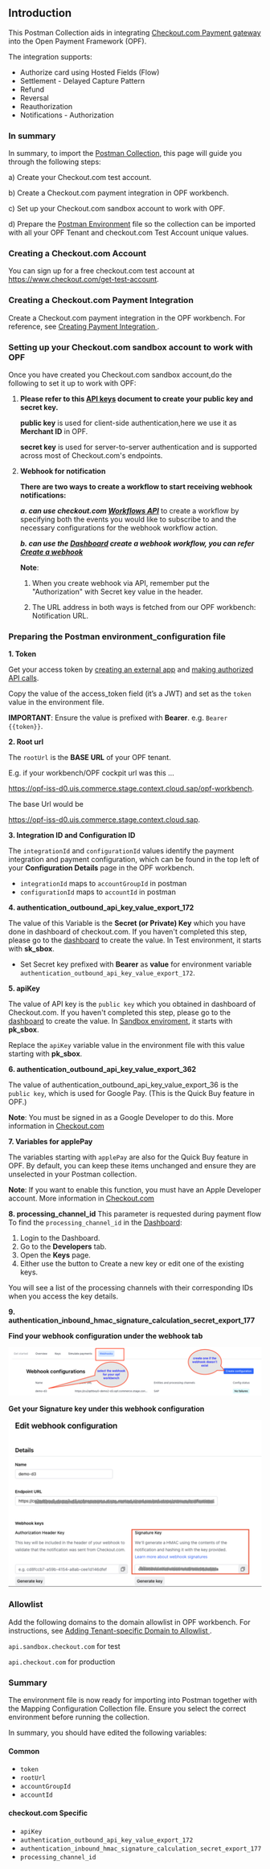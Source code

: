 ## Introduction ##
This Postman Collection aids in integrating [Checkout.com Payment gateway](https://www.checkout.com/docs) into the Open Payment Framework (OPF).

The integration supports:

* Authorize card using Hosted Fields (Flow)
* Settlement - Delayed Capture Pattern
* Refund
* Reversal
* Reauthorization
* Notifications - Authorization


### In summary ###
In summary, to import the [Postman Collection](mapping_configuration.json), this page will guide you through the following steps:

a) Create your Checkout.com test account.

b) Create a Checkout.com payment integration in OPF workbench.

c) Set up your Checkout.com sandbox account to work with OPF.

d) Prepare the [Postman Environment](environment_configuration.json) file so the collection can be imported with all your OPF Tenant and checkout.com Test Account unique values. 

### Creating a Checkout.com Account ###
You can sign up for a free checkout.com test account at https://www.checkout.com/get-test-account.


### Creating a Checkout.com Payment Integration ###
Create a Checkout.com payment integration in the OPF workbench. For reference, see [Creating Payment Integration
](https://help.sap.com/docs/OPEN_PAYMENT_FRAMEWORK/3580ff1b17144b8780c055bbb7c2bed3/20a64f954df1425391757759011e7e6b.html).


### Setting up your Checkout.com sandbox account to work with OPF ###
Once you have created you Checkout.com sandbox account,do the following to set it up to work with OPF:
1. **Please refer to this [API keys](https://www.checkout.com/docs/developer-resources/api/manage-api-keys/api-keys) document to create your public key and secret key.**

   **public key** is used for client-side authentication,here we use it as **Merchant ID** in OPF.
   
   **secret key** is used for server-to-server authentication and is supported across most of Checkout.com's endpoints.

2. **Webhook for notification**

   **There are two ways to create a workflow to start receiving webhook notifications:**

   ***a. can use checkout.com [Workflows API](https://www.checkout.com/docs/developer-resources/webhooks/manage-webhooks#Add_a_new_workflow)*** to create a workflow by specifying both the events you would like to subscribe to and the necessary configurations for the webhook workflow action.

   ***b. can use the [Dashboard](https://dashboard.checkout.com/) create a webhook workflow, you can refer [Create a webhook](https://www.checkout.com/docs/business-operations/use-the-dashboard/developers/webhooks#Create_a_webhook)***

   **Note**:
   1. When you create webhook via API, remember put the "Authorization" with Secret key value in the header.

   2. The URL address in both ways is fetched from our OPF workbench: Notification URL.


### Preparing the Postman environment_configuration file ###

**1. Token**

Get your access token by [creating an external app](https://help.sap.com/docs/OPEN_PAYMENT_FRAMEWORK/8ccca5bb539a49258e924b467ee4e1c2/d927d21974fe4b368e063f72733bf0fe.html) and [making authorized API calls](https://help.sap.com/docs/OPEN_PAYMENT_FRAMEWORK/8ccca5bb539a49258e924b467ee4e1c2/40c792e66e2942209dc853a43533d78d.html).

Copy the value of the access_token field (it’s a JWT) and set as the ``token`` value in the environment file.

**IMPORTANT**: Ensure the value is prefixed with **Bearer**. e.g. ``Bearer {{token}}``.

**2. Root url**

The ``rootUrl`` is the **BASE URL** of your OPF tenant.

E.g. if your workbench/OPF cockpit url was this …

<https://opf-iss-d0.uis.commerce.stage.context.cloud.sap/opf-workbench>.

The base Url would be

https://opf-iss-d0.uis.commerce.stage.context.cloud.sap.


**3. Integration ID and Configuration ID**

The ``integrationId`` and ``configurationId`` values identify the payment integration and payment configuration, which can be found in the top left of your **Configuration Details** page in the OPF workbench.

* ``integrationId`` maps to ``accountGroupId`` in postman
* ``configurationId`` maps to ``accountId`` in postman

**4. authentication_outbound_api_key_value_export_172**

The value of this Variable is the **Secret (or Private) Key** which you have done in dashboard of checkout.com. If you haven't completed this step, please go to the [dashboard](https://dashboard.checkout.com/) to create the value. In Test environment, it starts with **sk_sbox**.

* Set Secret key prefixed with **Bearer** as **value** for environment variable  ``authentication_outbound_api_key_value_export_172``.


**5. apiKey**

The value of API key is the ``public key`` which you obtained in dashboard of Checkout.com. If you haven't completed this step, please go to the [dashboard](https://dashboard.checkout.com/) to create the value. In [Sandbox enviroment](https://dashboard.sandbox.checkout.com/), it starts with **pk_sbox**.

Replace the ``apiKey`` variable value in the environment file with this value starting with **pk_sbox**.

**6. authentication_outbound_api_key_value_export_362**

The value of authentication_outbound_api_key_value_export_36 is the ``public key``, which is used for Google Pay. (This is the Quick Buy feature in OPF.)

**Note**:
You must be signed in as a Google Developer to do this. More information in [Checkout.com](https://www.checkout.com/docs/payments/add-payment-methods/google-pay#Step_1:_Integrate_with_Google_Pay) 

**7. Variables for applePay**

The variables starting with ``applePay`` are also for the Quick Buy feature in OPF. By default, you can keep these items unchanged and ensure they are unselected in your Postman collection.

**Note**:
If you want to enable this function, you must have an Apple Developer account. More information in [Checkout.com](https://www.checkout.com/docs/payments/add-payment-methods/apple-pay)



**8. processing_channel_id**
This parameter is requested during payment flow
To find the ``processing_channel_id`` in the  [Dashboard](https://dashboard.checkout.com/):
1. Login to the Dashboard.
2. Go to the **Developers** tab.
3. Open the **Keys** page.
4. Either use the button to Create a new key or edit one of the existing keys.

You will see a list of the processing channels with their corresponding IDs when you access the key details.

**9. authentication_inbound_hmac_signature_calculation_secret_export_177**

   **Find your webhook configuration under the webhook tab**

   ![](images/signature_key_1.png)

   **Get your Signature key under this webhook configuration**

   ![](images/signature_key_2.png)



### Allowlist
Add the following domains to the domain allowlist in OPF workbench. For instructions, see [Adding Tenant-specific Domain to Allowlist
](https://help.sap.com/docs/OPEN_PAYMENT_FRAMEWORK/3580ff1b17144b8780c055bbb7c2bed3/a6836485b4494cfaad4033b4ee7a9c64.html).


``api.sandbox.checkout.com`` for test

``api.checkout.com`` for production


### Summary

The environment file is now ready for importing into Postman together with the Mapping Configuration Collection file. Ensure you select the correct environment before running the collection.

In summary, you should have edited the following variables: 

#### Common
- ``token``
- ``rootUrl``
- ``accountGroupId``
- ``accountId`` 

#### checkout.com Specific
- ``apiKey``
- ``authentication_outbound_api_key_value_export_172``
- ``authentication_inbound_hmac_signature_calculation_secret_export_177``
- ``processing_channel_id`` 
  
